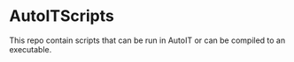# AutoITScripts
This repo contain scripts that can be run in AutoIT or can be compiled to an executable.


